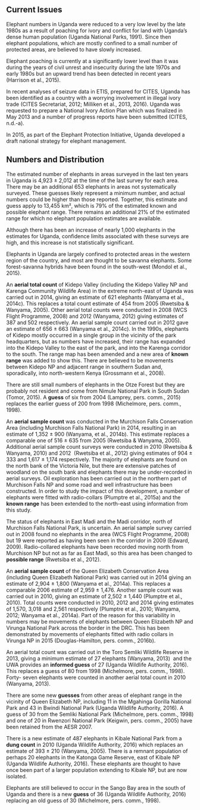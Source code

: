 ## Current Issues

Elephant numbers in Uganda were reduced to a very low level by the late 1980s as a result of poaching for ivory and conflict for land with Uganda’s dense human population (Uganda National Parks, 1991). Since then elephant populations, which are mostly confined to a small number of protected areas, are believed to have slowly increased. 

Elephant poaching is currently at a significantly lower level than it was during the years of civil unrest and insecurity during the late 1970s and early 1980s but an upward trend has been detected in recent years (Harrison et al., 2015).

In recent analyses of seizure data in ETIS, prepared for CITES, Uganda has been identified as a country with a worrying involvement in illegal ivory trade (CITES Secretariat, 2012; Milliken et al., 2013, 2016). Uganda was requested to prepare a National Ivory Action Plan which was finalized in May 2013 and a number of progress reports have been submitted (CITES, n.d.-a).

In 2015, as part of the Elephant Protection Initiative, Uganda developed a draft national strategy for elephant management. 

## Numbers and Distribution

The estimated number of elephants in areas surveyed in the last ten years in Uganda is 4,923 ± 2,012 at the time of the last survey for each area. There may be an additional 653 elephants in areas not systematically surveyed. These guesses likely represent a minimum number, and actual numbers could be higher than those reported. Together, this estimate and guess apply to 13,455 km², which is 79% of the estimated known and possible elephant range. There remains an additional 21% of the estimated range for which no elephant population estimates are available.

Although there has been an increase of nearly 1,000 elephants in the estimates for Uganda, confidence limits associated with these surveys are high, and this increase is not statistically significant. 

Elephants in Uganda are largely confined to protected areas in the western region of the country, and most are thought to be savanna elephants. Some forest-savanna hybrids have been found in the south-west (Mondol et al., 2015).

An **aerial total count** of Kidepo Valley (including the Kidepo Valley NP and Karenga Community Wildlife Area) in the extreme north-east of Uganda was carried out in 2014, giving an estimate of 621 elephants (Wanyama et al., 2014c). This replaces a total count estimate of 454 from 2005 (Rwetsiba & Wanyama, 2005). Other aerial total counts were conducted in 2008 (WCS Flight Programme, 2008) and 2012 (Wanyama, 2012) giving estimates of 387 and 502 respectively. An aerial sample count carried out in 2012 gave an estimate of 656 ± 663 (Wanyama et al., 2014c). In the 1990s, elephants of Kidepo mostly occurred in a single group in the vicinity of the park headquarters, but as numbers have increased, their range has expanded into the Kidepo Valley to the east of the park, and into the Karenga corridor to the south. The range map has been amended and a new area of **known range** was added to show this. There are believed to be movements between Kidepo NP and adjacent range in southern Sudan and, sporadically, into north-western Kenya (Grossmann et al., 2008).

There are still small numbers of elephants in the Otze Forest but they are probably not resident and come from Nimule National Park in South Sudan (Tomor, 2015). A **guess** of six from 2004 (Lamprey, pers. comm., 2015) replaces the earlier guess of 200 from 1998 (Michelmore, pers. comm., 1998).

An **aerial sample count** was conducted in the Murchison Falls Conservation Area (including Murchison Falls National Park) in 2014, resulting in an estimate of 1,352 ± 900 (Wanyama, et al., 2014b). This estimate replaces a comparable one of 516 ± 635 from 2005 (Rwetsiba & Wanyama, 2005). Additional aerial sample count surveys were conducted in 2010 (Rwetsiba & Wanyama, 2010) and 2012  (Rwetsiba et al., 2012) giving estimates of 904 ± 333 and 1,617 ± 1,174 respectively. The majority of elephants are found on the north bank of the Victoria Nile, but there are extensive patches of woodland on the south bank and elephants there may be under-recorded in aerial surveys. Oil exploration has been carried out in the northern part of Murchison Falls NP and some road and well infrastructure has been constructed. In order to study the impact of this development, a number of elephants were fitted with radio-collars (Plumptre et al., 2015a) and the **known range** has been extended to the north-east using information from this study.

The status of elephants in East Madi and the Madi corridor, north of Murchison Falls National Park, is uncertain. An aerial sample survey carried out in 2008 found no elephants in the area (WCS Flight Programme, 2008) but 19 were reported as having been seen in the corridor in 2009 (Edward, 2009). Radio-collared elephants have been recorded moving north from Murchison NP but not as far as East Madi, so this area has been changed to **possible range** (Rwetsiba et al., 2012).

An **aerial sample count** of the Queen Elizabeth Conservation Area (including Queen Elizabeth National Park) was carried out in 2014 giving an estimate of 2,904 ± 1,800 (Wanyama et al., 2014a). This replaces a comparable 2006 estimate of 2,959 ± 1,476. Another sample count was carried out in 2010, giving an estimate of 2,502 ± 1,440 (Plumptre et al., 2010). Total counts were conducted in 2010, 2012 and 2014 giving estimates of 1,570, 3,018 and 2,561 respectively (Plumptre et al., 2010; Wanyama, 2012; Wanyama et al., 2014a). Part of the reason for this variability in numbers may be movements of elephants between Queen Elizabeth NP and Virunga National Park across the border in the DRC. This has been demonstrated by movements of elephants fitted with radio collars in Virunga NP in 2015 (Douglas-Hamilton, pers. comm., 2016b).

An aerial total count was carried out in the Toro Semliki Wildlife Reserve in 2013, giving a minimum estimate of 27 elephants (Wanyama, 2013)  and the UWA provides an **informed guess** of 27 (Uganda Wildlife Authority, 2016). This replaces a guess of 80 from 1998 (Michelmore, pers. comm., 1998). Forty- seven elephants were counted in another aerial total count in 2010 (Wanyama, 2013).

There are some new **guesses** from other areas of elephant range in the vicinity of Queen Elizabeth NP, including 11 in the Mgahinga Gorilla National Park and 43 in Bwindi National Park (Uganda Wildlife Authority, 2016). A guess of 30 from the Semliki National Park (Michelmore, pers. comm., 1998) and one of 20 in Rwenzori National Park (Keigwin, pers. comm., 2005) have been retained from the AESR 2007.

There is a new estimate of 487 elephants in Kibale National Park from a **dung count** in 2010 (Uganda Wildlife Authority, 2016) which replaces an estimate of 393 ± 210 (Wanyama, 2005). There is a remnant population of perhaps 20 elephants in the Katonga Game Reserve, east of Kibale NP (Uganda Wildlife Authority, 2016). These elephants are thought to have once been part of a larger population extending to Kibale NP, but are now isolated.

Elephants are still believed to occur in the Sango Bay area in the south of Uganda and there is a new **guess** of 36 (Uganda Wildlife Authority, 2016) replacing an old guess of 30 (Michelmore, pers. comm., 1998).